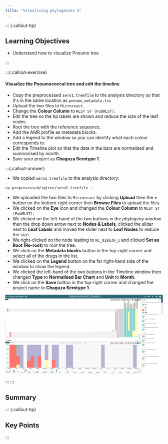 ```yaml
---
title: "Visualising phylogenies 3"
---
```


::: {.callout-tip}
## Learning Objectives

- Understand how to visualize Pneumo tree

:::

:::{.callout-exercise}
#### Visualize the Pneumococcal tree and edit the timeline

- Copy the preprocessed `sero1.treefile` to the analysis directory so that it's in the same location as `pneumo_metadata.tsv`
- Upload the two files to `Microreact`.
- Change the **Colour Column** to `MLST ST (PubMLST)`.
- Edit the tree so the tip labels are shown and reduce the size of the leaf nodes.
- Root the tree with the reference sequence.
- Add the AMR profile as metadata blocks.
- Add a legend to the window so you can identify what each colour corresponds to.
- Edit the Timeline plot so that the data in the bars are normalized and summarised by month.
- Save your project as **Chaguza Serotype 1**.

:::{.callout-answer}

- We copied `sero1.treefile` to the analysis directory:

```bash
cp preprocessed/iqtree/sero1.treefile .
```
- We uploaded the two files to `Microreact` by clicking **Upload** then the **+** button on the bottom-right corner then **Browse Files** to upload the files.
- We clicked on the **Eye** icon and changed the **Colour Column** to `MLST ST (PubMLST)`.
- We clicked on the left-hand of the two buttons in the phylogeny window then the drop down arrow next to **Nodes & Labels**, clicked the slider next to **Leaf Labels** and moved the slider next to **Leaf Nodes** to reduce the size.
- We right-clicked on the node leading to `NC_018630_1` and clicked **Set as Root (Re-root)** to root the tree.
- We click on the **Metadata blocks** button in the top-right corner and select all of the drugs in the list.
- We clicked on the **Legend** button on the far right-hand side of the window to show the legend.
- We clicked the left-hand of the two buttons in the Timeline window then changed **Type** to **Normalised Bar Chart** and **Unit** to **Month**.
- We click on the **Save** button in the top-right corner and changed the project name to **Chaguza Serotype 1**.

![](images/microreact_pneumo.png)

:::
:::

## Summary

::: {.callout-tip}
## Key Points

:::